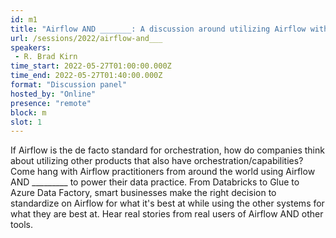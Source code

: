 ```yaml
---
id: m1
title: "Airflow AND _______: A discussion around utilizing Airflow with competing tools"
url: /sessions/2022/airflow-and___
speakers:
 - R. Brad Kirn
time_start: 2022-05-27T01:00:00.000Z
time_end: 2022-05-27T01:40:00.000Z
format: "Discussion panel"
hosted_by: "Online"
presence: "remote"
block: m
slot: 1
---
```


If Airflow is the de facto standard for orchestration, how do companies think about utilizing other products that also have orchestration/capabilities? Come hang with Airflow practitioners from around the world using Airflow AND _________ to power their data practice. From Databricks to Glue to Azure Data Factory, smart businesses make the right decision to standardize on Airflow for what it's best at while using the other systems for what they are best at. Hear real stories from real users of Airflow AND other tools.